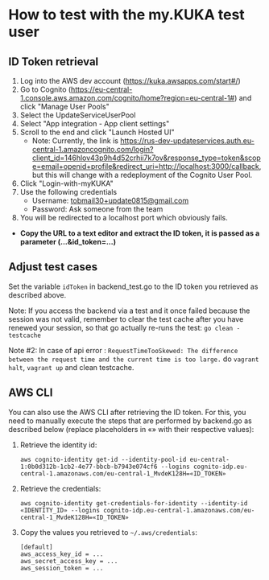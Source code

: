 # How to test with the my.KUKA test user

## ID Token retrieval
1. Log into the AWS dev account (https://kuka.awsapps.com/start#/)
1. Go to Cognito (https://eu-central-1.console.aws.amazon.com/cognito/home?region=eu-central-1#) and click "Manage User Pools"
1. Select the UpdateServiceUserPool
1. Select "App integration - App client settings"
1. Scroll to the end and click "Launch Hosted UI"
    * Note: Currently, the link is https://rus-dev-updateservices.auth.eu-central-1.amazoncognito.com/login?client_id=146hlov43p9h4d52crhii7k7ov&response_type=token&scope=email+openid+profile&redirect_uri=http://localhost:3000/callback, but this will change with a redeployment of the Cognito User Pool.
1. Click "Login-with-myKUKA"
1. Use the following credentials
    * Username: tobmail30+update0815@gmail.com
    * Password: Ask someone from the team
1. You will be redirected to a localhost port which obviously fails.
* **Copy the URL to a text editor and extract the ID token, it is passed as a parameter (...&id_token=...)**

## Adjust test cases
Set the variable `idToken` in backend_test.go to the ID token you retrieved as described above.

Note: If you access the backend via a test and it once failed because the session was not valid, remember to clear the test cache after you have renewed your session, so that go actually re-runs the test:
`go clean -testcache`

Note #2: In case of api error : `RequestTimeTooSkewed: The difference between the request time and the current time is too large.` do `vagrant halt`, `vagrant up` and clean testcache.

## AWS CLI
You can also use the AWS CLI after retrieving the ID token. For this, you need to manually execute the steps that are performed by backend.go as described below (replace placeholders in «» with their respective values):

1. Retrieve the identity id:

    ```aws cognito-identity get-id --identity-pool-id eu-central-1:0b0d312b-1cb2-4e77-bbcb-b7943e074cf6 --logins cognito-idp.eu-central-1.amazonaws.com/eu-central-1_MvdeK128H=«ID_TOKEN»```

1. Retrieve the credentials:

    ```aws cognito-identity get-credentials-for-identity --identity-id «IDENTITY_ID» --logins cognito-idp.eu-central-1.amazonaws.com/eu-central-1_MvdeK128H=«ID_TOKEN»```

1. Copy the values you retrieved to `~/.aws/credentials`:

    ```
    [default]
    aws_access_key_id = ...
    aws_secret_access_key = ...
    aws_session_token = ...
    ```